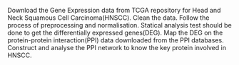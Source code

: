 Download the Gene Expression data from TCGA repository for Head and Neck Squamous Cell Carcinoma(HNSCC).
Clean the data.
Follow the process of preprocessing and normalisation. 
Statical analysis test should be done to get the differentially expressed genes(DEG).
Map the DEG on the protein-protein interaction(PPI) data downloaded from the PPI databases.
Construct and analyse the PPI network to know the key protein involved in HNSCC.
